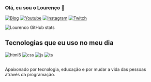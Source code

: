 ### Olá, eu sou o Lourenço 👋

[![Blog](https://img.shields.io/website?label=SujeitoProgramador.com&style=for-the-badge&url=https://sujeitoprogramador.com/)](https://sujeitoprogramador.com)
[![Youtube](https://img.shields.io/badge/YouTube-FF0000?style=for-the-badge&logo=youtube&logoColor=white)](https://youtube.com/c/sujeitoprogramador)
[![Instagram](https://img.shields.io/badge/Instagram-E4405F?style=for-the-badge&logo=instagram&logoColor=white)](https://instagram.com/sujeitoprogramador)
[![Twitch](https://img.shields.io/badge/Twitch-9146FF?style=for-the-badge&logo=twitch&logoColor=white)](https://twitch.tv/fragabr)

![Lourenco GitHub stats](https://github-readme-stats.vercel.app/api?username=LourencoGarces&show_icons=true&theme=radical)

## Tecnologias que eu uso no meu dia

<div style="display: inline_block">
  <img align="center" alt="html5" src="[https://img.shields.io/badge/HTML5-E34F26?style=for-the-badge&logo=html5&logoColor=white](https://img.shields.io/badge/C-00599C?style=for-the-badge&logo=c&logoColor=white)" />
  <img align="center" alt="css" src="[https://img.shields.io/badge/CSS3-1572B6?style=for-the-badge&logo=css3&logoColor=white](https://img.shields.io/badge/Java-ED8B00?style=for-the-badge&logo=openjdk&logoColor=white)" />
  <img align="center" alt="js" src="[https://img.shields.io/badge/JavaScript-F7DF1E?style=for-the-badge&logo=javascript&logoColor=black](https://img.shields.io/badge/MySQL-00000F?style=for-the-badge&logo=mysql&logoColor=white)" />
  <img align="center" alt="ts" src="[https://img.shields.io/badge/TypeScript-007ACC?style=for-the-badge&logo=typescript&logoColor=white](https://img.shields.io/badge/Python-14354C?style=for-the-badge&logo=python&logoColor=white)" />
</div><br/>

Apaixonado por tecnologia, educação e por mudar a vida das pessoas através da programação.


<!--
**LourencoGarces/LourencoGarces** is a ✨ _special_ ✨ repository because its `README.md` (this file) appears on your GitHub profile.

Here are some ideas to get you started:

- 🔭 I’m currently working on ...
- 🌱 I’m currently learning ...
- 👯 I’m looking to collaborate on ...
- 🤔 I’m looking for help with ...
- 💬 Ask me about ...
- 📫 How to reach me: ...
- 😄 Pronouns: ...
- ⚡ Fun fact: ...
-->

